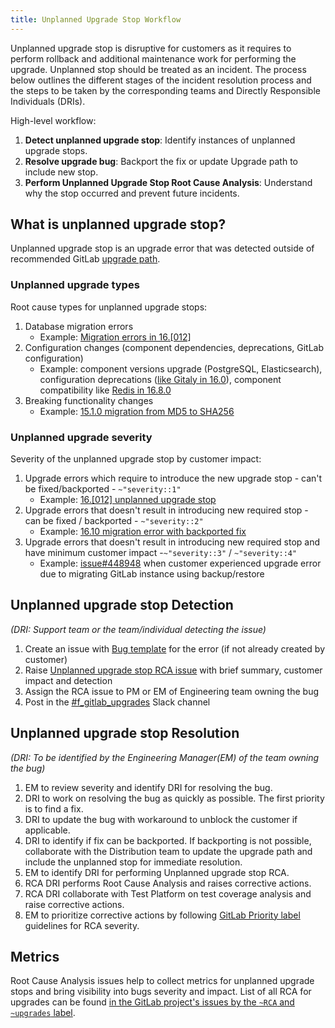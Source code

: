 ```yaml
---
title: Unplanned Upgrade Stop Workflow
---
```


Unplanned upgrade stop is disruptive for customers as it requires to perform rollback and additional maintenance work for performing the upgrade. Unplanned stop should be treated as an incident. The process below outlines the different stages of the incident resolution process and the steps to be taken by the corresponding teams and Directly Responsible Individuals (DRIs).

High-level workflow:

1. **Detect unplanned upgrade stop**: Identify instances of unplanned upgrade stops.
2. **Resolve upgrade bug**: Backport the fix or update Upgrade path to include new stop.
3. **Perform Unplanned Upgrade Stop Root Cause Analysis**: Understand why the stop occurred and prevent future incidents.

## What is unplanned upgrade stop?

Unplanned upgrade stop is an upgrade error that was detected outside of recommended GitLab [upgrade path](https://docs.gitlab.com/ee/update/index.html#upgrade-paths).

### Unplanned upgrade types

Root cause types for unplanned upgrade stops:

1. Database migration errors
    - Example: [Migration errors in 16.[012]](https://gitlab.com/gitlab-org/gitlab/-/issues/423895)
1. Configuration changes (component dependencies, deprecations, GitLab configuration)
    - Example: component versions upgrade (PostgreSQL, Elasticsearch), configuration deprecations ([like Gitaly in 16.0](https://docs.gitlab.com/ee/update/versions/gitlab_16_changes.html#gitaly-configuration-structure-change)), component compatibility like [Redis in 16.8.0](https://docs.gitlab.com/ee/update/versions/gitlab_16_changes.html#1680)
1. Breaking functionality changes
    - Example: [15.1.0 migration from MD5 to SHA256](https://docs.gitlab.com/ee/update/versions/gitlab_15_changes.html#1510)

### Unplanned upgrade severity

Severity of the unplanned upgrade stop by customer impact:

1. Upgrade errors which require to introduce the new upgrade stop - can't be fixed/backported - `~"severity::1"`
   - Example: [16.[012] unplanned upgrade stop](https://gitlab.com/gitlab-org/gitlab/-/issues/423895)
2. Upgrade errors that doesn't result in introducing new required stop - can be fixed / backported - `~"severity::2"`
   - Example: [16.10 migration error with backported fix](https://gitlab.com/gitlab-org/gitlab/-/issues/451760)
3. Upgrade errors that doesn't result in introducing new required stop and have minimum customer impact -`~"severity::3"` / `~"severity::4"`
   - Example: [issue#448948](https://gitlab.com/gitlab-org/gitlab/-/issues/448948#note_1842489335) when customer experienced upgrade error due to migrating GitLab instance using backup/restore


## Unplanned upgrade stop Detection

_(DRI: Support team or the team/individual detecting the issue)_

1. Create an issue with [Bug template](https://gitlab.com/gitlab-org/gitlab/-/blob/master/.gitlab/issue_templates/Bug.md?ref_type=heads) for the error (if not already created by customer)
1. Raise [Unplanned upgrade stop RCA issue](https://gitlab.com/gitlab-org/gitlab/-/blob/master/.gitlab/issue_templates/rca_upgrade_stop.md) with brief summary, customer impact and detection
1. Assign the RCA issue to PM or EM of Engineering team owning the bug
1. Post in the [#f_gitlab_upgrades](https://gitlab.enterprise.slack.com/archives/C04FXB5CP08) Slack channel

## Unplanned upgrade stop Resolution

_(DRI: To be identified by the Engineering Manager(EM) of the team owning the bug)_

1. EM to review severity and identify DRI for resolving the bug.
1. DRI to work on resolving the bug as quickly as possible. The first priority is to find a fix.
1. DRI to update the bug with workaround to unblock the customer if applicable.
1. DRI to identify if fix can be backported. If backporting is not possible, collaborate with the Distribution team to update the upgrade path and include the unplanned stop for immediate resolution.
1. EM to identify DRI for performing Unplanned upgrade stop RCA.
1. RCA DRI performs Root Cause Analysis and raises corrective actions.
1. RCA DRI collaborate with Test Platform on test coverage analysis and raise corrective actions.
1. EM to prioritize corrective actions by following [GitLab Priority label](infrastructure/engineering-productivity/issue-triage/#priority) guidelines for RCA severity.


## Metrics

Root Cause Analysis issues help to collect metrics for unplanned upgrade stops
and bring visibility into bugs severity and impact. List of all RCA for upgrades can be found
[in the GitLab project's issues by the `~RCA` and `~upgrades` label](https://gitlab.com/gitlab-org/gitlab/-/issues/?sort=created_date&state=all&label_name%5B%5D=RCA&label_name%5B%5D=upgrades&first_page_size=20).
